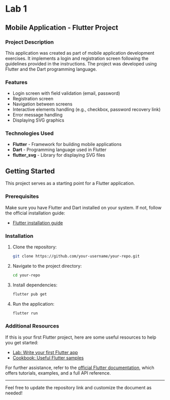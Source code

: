 # Lab 1

## Mobile Application - Flutter Project

### Project Description
This application was created as part of mobile application development exercises. It implements a login and registration screen following the guidelines provided in the instructions. The project was developed using Flutter and the Dart programming language.

### Features
- Login screen with field validation (email, password)
- Registration screen
- Navigation between screens
- Interactive elements handling (e.g., checkbox, password recovery link)
- Error message handling
- Displaying SVG graphics

### Technologies Used
- **Flutter** - Framework for building mobile applications
- **Dart** - Programming language used in Flutter
- **flutter_svg** - Library for displaying SVG files

## Getting Started
This project serves as a starting point for a Flutter application.

### Prerequisites
Make sure you have Flutter and Dart installed on your system. If not, follow the official installation guide:

- [Flutter installation guide](https://docs.flutter.dev/get-started/install)

### Installation
1. Clone the repository:
   ```sh
   git clone https://github.com/your-username/your-repo.git
   ```
2. Navigate to the project directory:
   ```sh
   cd your-repo
   ```
3. Install dependencies:
   ```sh
   flutter pub get
   ```
4. Run the application:
   ```sh
   flutter run
   ```

### Additional Resources
If this is your first Flutter project, here are some useful resources to help you get started:

- [Lab: Write your first Flutter app](https://docs.flutter.dev/get-started/codelab)
- [Cookbook: Useful Flutter samples](https://docs.flutter.dev/cookbook)

For further assistance, refer to the [official Flutter documentation](https://docs.flutter.dev/), which offers tutorials, examples, and a full API reference.

---
Feel free to update the repository link and customize the document as needed!
